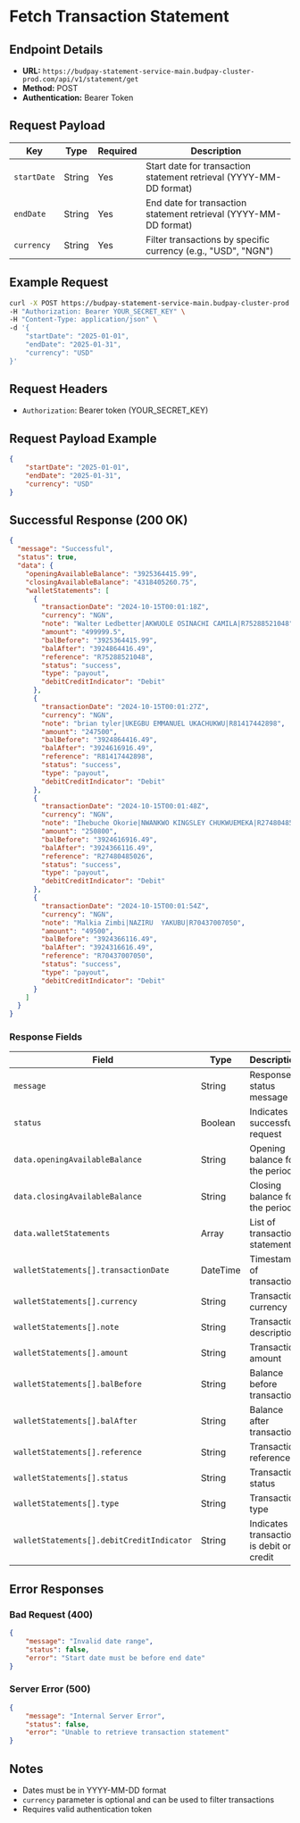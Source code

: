 # Fetch Transaction Statement

## Endpoint Details
- **URL:** `https://budpay-statement-service-main.budpay-cluster-prod.com/api/v1/statement/get`
- **Method:** POST
- **Authentication:** Bearer Token

## Request Payload

| Key | Type | Required | Description |
|-----|------|----------|-------------|
| `startDate` | String | Yes | Start date for transaction statement retrieval (YYYY-MM-DD format) |
| `endDate` | String | Yes | End date for transaction statement retrieval (YYYY-MM-DD format) |
| `currency` | String | Yes | Filter transactions by specific currency (e.g., "USD", "NGN") |


## Example Request
```bash
curl -X POST https://budpay-statement-service-main.budpay-cluster-prod.com/api/v1/statement/get \
-H "Authorization: Bearer YOUR_SECRET_KEY" \
-H "Content-Type: application/json" \
-d '{
    "startDate": "2025-01-01",
    "endDate": "2025-01-31",
    "currency": "USD"
}'
```

## Request Headers
- `Authorization`: Bearer token (YOUR_SECRET_KEY)

## Request Payload Example
```json
{
    "startDate": "2025-01-01",
    "endDate": "2025-01-31",
    "currency": "USD"
}
```

## Successful Response (200 OK)
```json
{
  "message": "Successful",
  "status": true,
  "data": {
    "openingAvailableBalance": "3925364415.99",
    "closingAvailableBalance": "4318405260.75",
    "walletStatements": [
      {
        "transactionDate": "2024-10-15T00:01:18Z",
        "currency": "NGN",
        "note": "Walter Ledbetter|AKWUOLE OSINACHI CAMILA|R75288521048",
        "amount": "499999.5",
        "balBefore": "3925364415.99",
        "balAfter": "3924864416.49",
        "reference": "R75288521048",
        "status": "success",
        "type": "payout",
        "debitCreditIndicator": "Debit"
      },
      {
        "transactionDate": "2024-10-15T00:01:27Z",
        "currency": "NGN",
        "note": "brian tyler|UKEGBU EMMANUEL UKACHUKWU|R81417442898",
        "amount": "247500",
        "balBefore": "3924864416.49",
        "balAfter": "3924616916.49",
        "reference": "R81417442898",
        "status": "success",
        "type": "payout",
        "debitCreditIndicator": "Debit"
      },
      {
        "transactionDate": "2024-10-15T00:01:48Z",
        "currency": "NGN",
        "note": "Ihebuche Okorie|NWANKWO KINGSLEY CHUKWUEMEKA|R27480485026",
        "amount": "250800",
        "balBefore": "3924616916.49",
        "balAfter": "3924366116.49",
        "reference": "R27480485026",
        "status": "success",
        "type": "payout",
        "debitCreditIndicator": "Debit"
      },
      {
        "transactionDate": "2024-10-15T00:01:54Z",
        "currency": "NGN",
        "note": "Malkia Zimbi|NAZIRU  YAKUBU|R70437007050",
        "amount": "49500",
        "balBefore": "3924366116.49",
        "balAfter": "3924316616.49",
        "reference": "R70437007050",
        "status": "success",
        "type": "payout",
        "debitCreditIndicator": "Debit"
      }
    ]
  }
}
```

### Response Fields
| Field | Type | Description |
|-------|------|-------------|
| `message` | String | Response status message |
| `status` | Boolean | Indicates successful request |
| `data.openingAvailableBalance` | String | Opening balance for the period |
| `data.closingAvailableBalance` | String | Closing balance for the period |
| `data.walletStatements` | Array | List of transaction statements |
| `walletStatements[].transactionDate` | DateTime | Timestamp of transaction |
| `walletStatements[].currency` | String | Transaction currency |
| `walletStatements[].note` | String | Transaction description |
| `walletStatements[].amount` | String | Transaction amount |
| `walletStatements[].balBefore` | String | Balance before transaction |
| `walletStatements[].balAfter` | String | Balance after transaction |
| `walletStatements[].reference` | String | Transaction reference |
| `walletStatements[].status` | String | Transaction status |
| `walletStatements[].type` | String | Transaction type |
| `walletStatements[].debitCreditIndicator` | String | Indicates if transaction is debit or credit |


## Error Responses

### Bad Request (400)
```json
{
    "message": "Invalid date range",
    "status": false,
    "error": "Start date must be before end date"
}
```

### Server Error (500)
```json
{
    "message": "Internal Server Error",
    "status": false,
    "error": "Unable to retrieve transaction statement"
}
```

## Notes
- Dates must be in YYYY-MM-DD format
- `currency` parameter is optional and can be used to filter transactions
- Requires valid authentication token